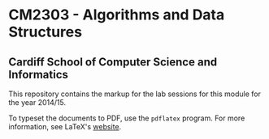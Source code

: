 # CM2303 - Algorithms and Data Structures 
## Cardiff School of Computer Science and Informatics

This repository contains the markup for the lab sessions for this module for the year 2014/15. 

To typeset the documents to PDF, use the `pdflatex` program. For more information, see LaTeX's [website](http://www.latex-project.org/). 
